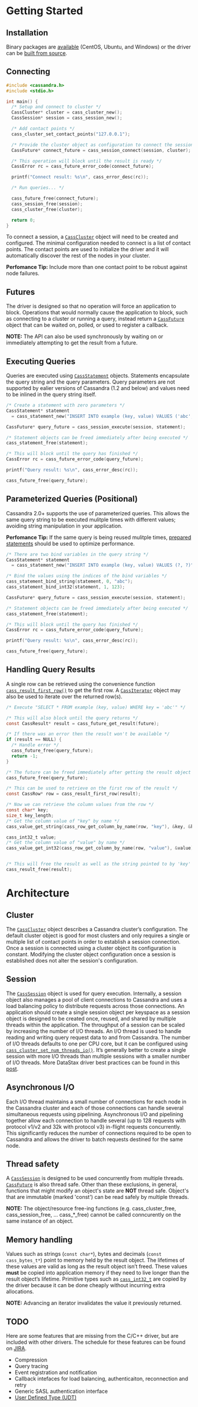 # Getting Started

## Installation

Binary packages are [available](http://downloads.datastax.com/cpp-driver/) (CentOS, Ubuntu, and Windows) or the driver can be [built from source](http://datastax.github.io/cpp-driver/topics/building/).

## Connecting

```c
#include <cassandra.h>
#include <stdio.h>

int main() {
  /* Setup and connect to cluster */
  CassCluster* cluster = cass_cluster_new();
  CassSession* session = cass_session_new();

  /* Add contact points */
  cass_cluster_set_contact_points("127.0.0.1");

  /* Provide the cluster object as configuration to connect the session */
  CassFuture* connect_future = cass_session_connect(session, cluster);

  /* This operation will block until the result is ready */
  CassError rc = cass_future_error_code(connect_future);

  printf("Connect result: %s\n", cass_error_desc(rc));

  /* Run queries... */

  cass_future_free(connect_future);
  cass_session_free(session);
  cass_cluster_free(cluster);

  return 0;
}
```

To connect a session, a [`CassCluster`](http://datastax.github.io/cpp-driver/api/CassCluster/) object will need to be created and configured. The minimal configuration needed to connect is a list of contact points. The contact points are used to initialize the driver and it will automatically discover the rest of the nodes in your cluster.

**Perfomance Tip:** Include more than one contact point to be robust against node failures.

## Futures

The driver is designed so that no operation will force an application to block. Operations that would normally cause the application to block, such as connecting to a cluster or running a query, instead return a [`CassFuture`](http://datastax.github.io/cpp-driver/api/CassFuture/) object that can be waited on, polled, or used to register a callback.

**NOTE:** The API can also be used synchronously by waiting on or immediately attempting to get the result from a future.

## Executing Queries

Queries are executed using [`CassStatement`](http://datastax.github.io/cpp-driver/api/CassStatement/) objects. Statements encapsulate the query string and the query parameters. Query parameters are not supported by ealier versions of Cassandra (1.2 and below) and values need to be inlined in the query string itself.

```c
/* Create a statement with zero parameters */
CassStatement* statement
  = cass_statement_new("INSERT INTO example (key, value) VALUES ('abc', 123)", 0);

CassFuture* query_future = cass_session_execute(session, statement);

/* Statement objects can be freed immediately after being executed */
cass_statement_free(statement);

/* This will block until the query has finished */
CassError rc = cass_future_error_code(query_future);

printf("Query result: %s\n", cass_error_desc(rc));

cass_future_free(query_future);
```

## Parameterized Queries (Positional)

Cassandra 2.0+ supports the use of parameterized queries. This allows the same query string to be executed mulitple times with different values; avoiding string manipulation in your application.

**Perfomance Tip:** If the same query is being reused mulitple times, [prepared statements](http://datastax.github.io/cpp-driver/topics/basics/prepared_statements/) should be used to optimize performance.

```c
/* There are two bind variables in the query string */
CassStatement* statement
  = cass_statement_new("INSERT INTO example (key, value) VALUES (?, ?)", 2);

/* Bind the values using the indices of the bind variables */
cass_statement_bind_string(statement, 0, "abc");
cass_statement_bind_int32(statement, 1, 123);

CassFuture* query_future = cass_session_execute(session, statement);

/* Statement objects can be freed immediately after being executed */
cass_statement_free(statement);

/* This will block until the query has finished */
CassError rc = cass_future_error_code(query_future);

printf("Query result: %s\n", cass_error_desc(rc));

cass_future_free(query_future);
```

## Handling Query Results

A single row can be retrieved using the convenience function [`cass_result_first_row()`](TODO) to get the first row. A [`CassIterator`](http://datastax.github.io/cpp-driver/api/CassIterator/) object may also be used to iterate over the returned row(s).

```c
/* Execute "SELECT * FROM example (key, value) WHERE key = 'abc'" */

/* This will also block until the query returns */
const CassResult* result = cass_future_get_result(future);

/* If there was an error then the result won't be available */
if (result == NULL) {
  /* Handle error */
  cass_future_free(query_future);
  return -1;
}

/* The future can be freed immediately after getting the result object */
cass_future_free(query_future);

/* This can be used to retrieve on the first row of the result */
const CassRow* row = cass_result_first_row(result);

/* Now we can retrieve the column values from the row */
const char* key;
size_t key_length;
/* Get the column value of "key" by name */
cass_value_get_string(cass_row_get_column_by_name(row, "key"), &key, &key_length);

cass_int32_t value;
/* Get the column value of "value" by name */
cass_value_get_int32(cass_row_get_column_by_name(row, "value"), &value);


/* This will free the result as well as the string pointed to by 'key' */
cass_result_free(result);
```

# Architecture

## Cluster

The [`CassCluster`](http://datastax.github.io/cpp-driver/api/CassCluster/) object describes a Cassandra cluster’s configuration. The default cluster object is good for most clusters and only requires a single or multiple list of contact points in order to establish a session connection. Once a session is connected using a cluster object its configuration is constant. Modifying the cluster object configuration once a session is established does not alter the session's configuration.

## Session

The [`CassSession`](http://datastax.github.io/cpp-driver/api/CassSession/) object is used for query execution. Internally, a session object also manages a pool of client connections to Cassandra and uses a load balancing policy to distribute requests across those connections. An application should create a single session object per keyspace as a session object is designed to be created once, reused, and shared by multiple threads within the application. The throughput of a session can be scaled by increasing the number of I/O threads. An I/O thread is used to handle reading and writing query request data to and from Cassandra. The number of I/O threads defaults to one per CPU core, but it can be configured using [`cass_cluster_set_num_threads_io()`](). It’s generally better to create a single session with more I/O threads than multiple sessions with a smaller number of I/O threads. More DataStax driver best practices can be found in this [post](http://www.datastax.com/dev/blog/4-simple-rules-when-using-the-datastax-drivers-for-cassandra).

## Asynchronous I/O

Each I/O thread maintains a small number of connections for each node in the
Cassandra cluster and each of those connections can handle several simultaneous
requests using pipelining. Asynchronous I/O and pipelining together allow each
connection to handle several (up to 128 requests with protocol v1/v2 and 32k with
protocol v3) in-flight requests concurrently. This significantly reduces the
number of connections required to be open to Cassandra and
allows the driver to batch requests destined for the same node.

## Thread safety

A [`CassSession`](http://datastax.github.io/cpp-driver/api/CassSession/) is designed to be used concurrently from multiple threads. [`CassFuture`](http://datastax.github.io/cpp-driver/api/CassFuture/) is also thread safe. Other than these exclusions, in general, functions that might modify an object's state are **NOT** thread safe. Object's that are immutable (marked 'const') can be read safely by multiple threads.

**NOTE:** The object/resource free-ing functions (e.g. cass_cluster_free, cass_session_free, ... cass_*_free) cannot be called conncurently on the same instance of an object.

## Memory handling

Values such as strings (`const char*`),  bytes and decimals (`const cass_bytes_t*`) point to memory held by the result object. The lifetimes of these values are valid as long as the result object isn’t freed. These values **must** be copied into application memory if they need to live longer than the result object’s lifetime. Primitive types such as [`cass_int32_t`](TODO) are copied by the driver because it can be done cheaply without incurring extra allocations.

**NOTE:** Advancing an iterator invalidates the value it previously returned.

## TODO

Here are some features that are missing from the C/C++ driver, but are included with other drivers. The schedule for these features can be found on [JIRA](https://datastax-oss.atlassian.net/browse/CPP).

- Compression
- Query tracing
- Event registration and notification
- Callback intefaces for load balancing, authenticaiton, reconnection and retry
- Generic SASL authentication interface
- [User Defined Type (UDT)](http://www.datastax.com/documentation/cql/3.1/cql/cql_reference/cqlRefUDType.html)


